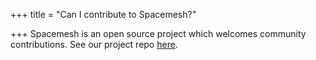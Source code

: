 +++
title = "Can I contribute to Spacemesh?"

+++
Spacemesh is an open source project which welcomes community contributions. See our project repo [here](https://github.com/spacemeshos/go-spacemesh).